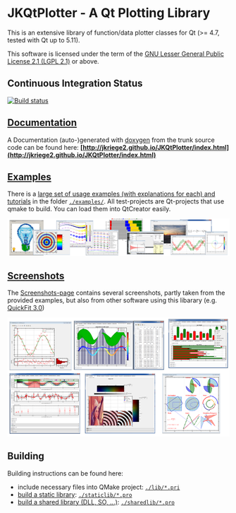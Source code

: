 # JKQtPlotter - A Qt Plotting Library
This is an extensive library of function/data plotter classes for Qt (>= 4.7, tested with Qt up to 5.11).

This software is licensed under the term of the [GNU Lesser General Public License 2.1 
(LGPL 2.1)](./LICENSE) or above. 

## Continuous Integration Status
[![Build status](https://ci.appveyor.com/api/projects/status/vq2o9pfi97isxm2a/branch/master?svg=true)](https://ci.appveyor.com/project/jkriege2/jkqtplotter/branch/master)

## [Documentation](http://jkriege2.github.io/JKQtPlotter/index.html)
A Documentation (auto-)generated with [doxygen](http://www.doxygen.nl/) from the trunk source code can be found here: 
**[http://jkriege2.github.io/JKQtPlotter/index.html](http://jkriege2.github.io/JKQtPlotter/index.html)**

## [Examples](./examples/)
There is a [large set of usage examples (with explanations for each) and tutorials](./examples/) in the folder [`./examples/`](./examples).
All test-projects are Qt-projects that use qmake to build. You can load them into QtCreator easily.

[![EXAMPLES-Page](./screenshots/examplesbanner.png)](./examples/README.md)

## [Screenshots](./screenshots/)
The [Screenshots-page](./screenshots/) contains several screenshots, partly taken from the provided examples, but also from other software using this libarary (e.g. [QuickFit 3.0](https://github.com/jkriege2/QuickFit3))

[![EXAMPLES-Page](./screenshots/screenshotsbanner.png)](./screenshots/README.md)


## Building
Building instructions can be found here:
- include necessary files into QMake project: [`./lib/*.pri`](./lib/README.md)
- [build a static library](./staticlib): [`./staticlib/*.pro`](./staticlib/README.md)
- [build a shared library (DLL, SO, ...)](./sharedlib): [`./sharedlib/*.pro`](./sharedlib/README.md)
